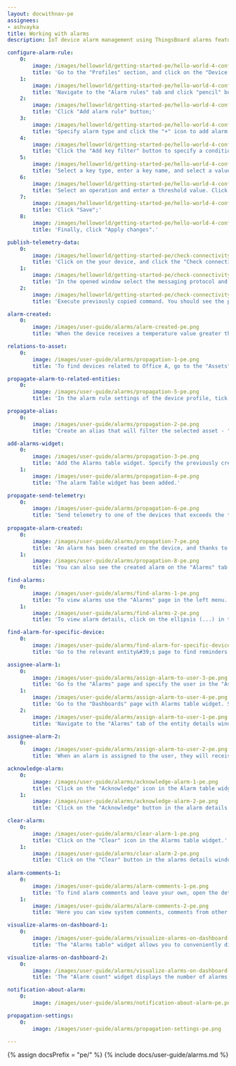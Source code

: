 ```yaml
---
layout: docwithnav-pe
assignees:
- ashvayka
title: Working with alarms
description: IoT device alarm management using ThingsBoard alarms feature

configure-alarm-rule:
    0:
        image: /images/helloworld/getting-started-pe/hello-world-4-configure-alarm-rules-2-pe.png
        title: 'Go to the "Profiles" section, and click on the "Device profiles" page. Then click on the default device profile row to open its details;'
    1:
        image: /images/helloworld/getting-started-pe/hello-world-4-configure-alarm-rules-3-pe.png
        title: 'Navigate to the "Alarm rules" tab and click "pencil" button to enter edit mode;'
    2:
        image: /images/helloworld/getting-started-pe/hello-world-4-configure-alarm-rules-4-pe.png
        title: 'Click "Add alarm rule" button;'
    3:
        image: /images/helloworld/getting-started-pe/hello-world-4-configure-alarm-rules-5-pe.png
        title: 'Specify alarm type and click the "+" icon to add alarm rule condition;'
    4:
        image: /images/helloworld/getting-started-pe/hello-world-4-configure-alarm-rules-6-pe.png
        title: 'Click the "Add key filter" button to specify a condition;'
    5:
        image: /images/helloworld/getting-started-pe/hello-world-4-configure-alarm-rules-7-pe.png
        title: 'Select a key type, enter a key name, and select a value type. Then, click "Add" button in the "Filters" section;'
    6:
        image: /images/helloworld/getting-started-pe/hello-world-4-configure-alarm-rules-8-pe.png
        title: 'Select an operation and enter a threshold value. Click "Add" button in the lower right corner;'
    7:
        image: /images/helloworld/getting-started-pe/hello-world-4-configure-alarm-rules-9-pe.png
        title: 'Click "Save";'
    8:
        image: /images/helloworld/getting-started-pe/hello-world-4-configure-alarm-rules-10-pe.png
        title: 'Finally, click "Apply changes".'

publish-telemetry-data:
    0:
        image: /images/helloworld/getting-started-pe/check-connectivity-device-1-pe.png
        title: 'Click on the your device, and click the "Check connectivity” button in the "Device details" window;'
    1:
        image: /images/helloworld/getting-started-pe/check-connectivity-device-2-pe.png
        title: 'In the opened window select the messaging protocol and your operating system. Install the necessary client tools and copy the command;'
    2:
        image: /images/helloworld/getting-started-pe/check-connectivity-device-3-pe.png
        title: 'Execute previously copied command. You should see the published "temperature" readings. Now, close the connectivity window.'

alarm-created:
    0:
        image: /images/user-guide/alarms/alarm-created-pe.png
        title: 'When the device receives a temperature value greater than 25, an alarm will be created.'

relations-to-asset:
    0:
        image: /images/user-guide/alarms/propagation-1-pe.png
        title: 'To find devices related to Office A, go to the "Assets" page, click on the needed asset and navigate to the "Relations" tab in the asset details window. The following devices relations to the Office A: Thermometer A1, Thermometer B1, Thermometer B2, and Thermometer C3.'

propagate-alarm-to-related-entities:
    0:
        image: /images/user-guide/alarms/propagation-5-pe.png
        title: 'In the alarm rule settings of the device profile, tick "Propagate alarm to related entities".'

propagate-alias:
    0:
        image: /images/user-guide/alarms/propagation-2-pe.png
        title: 'Create an alias that will filter the selected asset - "Office A".'

add-alarms-widget:
    0:
        image: /images/user-guide/alarms/propagation-3-pe.png
        title: 'Add the Alarms table widget. Specify the previously created alias as the alarm source. Be sure to activate the "Search propagated alarms" option to search for propagated alarms.'
    1:
        image: /images/user-guide/alarms/propagation-4-pe.png
        title: 'The alarm Table widget has been added.'

propagate-send-telemetry:
    0:
        image: /images/user-guide/alarms/propagation-6-pe.png
        title: 'Send telemetry to one of the devices that exceeds the threshold value specified in the alarm rule to trigger an alarm.'
        
propagate-alarm-created:
    0:
        image: /images/user-guide/alarms/propagation-7-pe.png
        title: 'An alarm has been created on the device, and thanks to our settings, the alarm has propagated to the related asset.'
    1:
        image: /images/user-guide/alarms/propagation-8-pe.png
        title: 'You can also see the created alarm on the "Alarms" tab in the asset details window.'

find-alarms:
    0:
        image: /images/user-guide/alarms/find-alarms-1-pe.png
        title: 'To view alarms use the "Alarms" page in the left menu. Here you will see all reminders in list form, as well as the following information: creation time, source, alarm type, severity, to whom assigned, and status of the alarm.'
    1:
        image: /images/user-guide/alarms/find-alarms-2-pe.png
        title: 'To view alarm details, click on the ellipsis (...) in the "Details" column of the alarm you want to view.'

find-alarm-for-specific-device:
    0:
        image: /images/user-guide/alarms/find-alarm-for-specific-device-pe.png
        title: 'Go to the relevant entity&#39;s page to find reminders for a specific entity. In our case, these are the "Devices" page. Click on the needed entity (device) to open its details. Navigate to the "Alarms" tab.'

assignee-alarm-1:
    0:
        image: /images/user-guide/alarms/assign-alarm-to-user-3-pe.png
        title: 'Go to the "Alarms" page and specify the user in the "Assignee" column of the desired alarm.'
    1:
        image: /images/user-guide/alarms/assign-alarm-to-user-4-pe.png
        title: 'Go to the "Dashboards" page with Alarms table widget. Specify the user in the "Assignee" column of the desired alarm;'
    2:
        image: /images/user-guide/alarms/assign-alarm-to-user-1-pe.png
        title: 'Navigate to the "Alarms" tab of the entity details window selected entity and specify the user in the "Assignee" column.'

assignee-alarm-2:
    0:
        image: /images/user-guide/alarms/assign-alarm-to-user-2-pe.png
        title: 'When an alarm is assigned to the user, they will receive a notification about it.'

acknowledge-alarm:
    0:
        image: /images/user-guide/alarms/acknowledge-alarm-1-pe.png
        title: 'Click on the "Acknowledge" icon in the Alarm table widget.'
    1:
        image: /images/user-guide/alarms/acknowledge-alarm-2-pe.png
        title: 'Click on the "Acknowledge" button in the alarm details window.'

clear-alarm:
    0:
        image: /images/user-guide/alarms/clear-alarm-1-pe.png
        title: 'Click on the "Clear" icon in the Alarms table widget.'
    1:
        image: /images/user-guide/alarms/clear-alarm-2-pe.png
        title: 'Click on the "Clear" button in the alarms details window.'
        
alarm-comments-1:
    0:
        image: /images/user-guide/alarms/alarm-comments-1-pe.png
        title: 'To find alarm comments and leave your own, open the details of the selected alarm.'
    1:
        image: /images/user-guide/alarms/alarm-comments-2-pe.png
        title: 'Here you can view system comments, comments from other users, and leave your own.'

visualize-alarms-on-dashboard-1:
    0:
        image: /images/user-guide/alarms/visualize-alarms-on-dashboard-1-pe.png
        title: 'The "Alarms table" widget allows you to conveniently display alarms for selected entities based on a defined time window and filters.'

visualize-alarms-on-dashboard-2:
    0:
        image: /images/user-guide/alarms/visualize-alarms-on-dashboard-2-pe.png
        title: 'The "Alarm count" widget displays the number of alarms based on the selected filters. In this case, the number of active alarms is displayed.'

notification-about-alarm:
    0:
        image: /images/user-guide/alarms/notification-about-alarm-pe.png

propagation-settings:
    0:
        image: /images/user-guide/alarms/propagation-settings-pe.png

---
```


{% assign docsPrefix = "pe/" %}
{% include docs/user-guide/alarms.md %}
